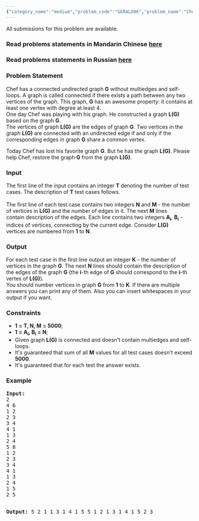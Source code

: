 ```yaml
---
{"category_name":"medium","problem_code":"GERALD06","problem_name":"Chef and Strange Graph","languages_supported":{"0":"ADA","1":"ASM","2":"BASH","3":"BF","4":"C","5":"C99 strict","6":"CAML","7":"CLOJ","8":"CLPS","9":"CPP 4.3.2","10":"CPP 4.9.2","11":"CPP14","12":"CS2","13":"D","14":"ERL","15":"FORT","16":"FS","17":"GO","18":"HASK","19":"ICK","20":"ICON","21":"JAVA","22":"JS","23":"LISP clisp","24":"LISP sbcl","25":"LUA","26":"NEM","27":"NICE","28":"NODEJS","29":"PAS fpc","30":"PAS gpc","31":"PERL","32":"PERL6","33":"PHP","34":"PIKE","35":"PRLG","36":"PYTH","37":"PYTH 3.4","38":"RUBY","39":"SCALA","40":"SCM guile","41":"SCM qobi","42":"ST","43":"TCL","44":"TEXT","45":"WSPC"},"max_timelimit":1,"source_sizelimit":50000,"problem_author":"gerald","problem_tester":null,"date_added":"12-12-2013","tags":{"0":"cook41","1":"gerald","2":"medium"},"editorial_url":"http://discuss.codechef.com/problems/GERALD06","time":{"view_start_date":1387737000,"submit_start_date":1387737000,"visible_start_date":1387737000,"end_date":1735669800},"layout":"problem"}
---
```

<span class="solution-visible-txt">All submissions for this problem are available.</span><h3> Read problems statements in Mandarin Chinese <a target="_blank" href="http://www.codechef.com/download/translated/COOK41/mandarin/GERALD06.pdf">here</a></h3>
<h3> Read problems statements in Russian <a target="_blank" href="http://www.codechef.com/download/translated/COOK41/russian/GERALD06.docx">here</a></h3>
<h3>Problem Statement</h3>
<p>Chef has a connected undirected graph <b>G</b> without multiedges and self-loops. A graph is called connected if there exists a path between any two vertices of the graph. This graph, <b>G</b> has an awesome property: it contains at least one vertex with degree at least 4. <br /> One day Chef was playing with his graph. He constructed a graph <b>L(G)</b> based on the graph <b>G</b>.<br />
The vertices of graph <b>L(G)</b> are the edges of graph <b>G</b>. Two vertices in the graph <b>L(G)</b> are connected with an undirected edge if and only if the<br />
corresponding edges in graph <b>G</b> share a common vertex.<br /></p>
<p>Today Chef has lost his favorite graph <b>G</b>. But he has the graph <b>L(G)</b>. Please help Chef, restore the graph <b>G</b> from the graph <b>L(G)</b>.</p>
<h3>Input</h3>
<p>
The first line of the input contains an integer <b>T</b> denoting the number of test cases. The description of <b>T</b> test cases follows.<br /><br />
The first line of each test case contains two integers <b>N</b> and <b>M</b> - the number of vertices in <b>L(G)</b> and the number of edges in it. The next <b>M</b> lines<br />
contain description of the edges. Each line contains two integers <b>A<sub>i</sub></b>, <b>B<sub>i</sub></b> - indices of vertices, connecting by the current edge. Consider <b>L(G)</b><br />
vertices are numbered from <b>1</b> to <b>N</b>.
</p>
<h3>Output</h3>
<p>For each test case in the first line output an integer <b>K</b> - the number of vertices in the graph <b>G</b>. The next <b>N</b> lines should contain the description of the edges of the graph <b>G</b> (the <b>i</b>-th edge of <b>G</b> should correspond to the <b>i</b>-th vertex of <b>L(G)</b>).<br />
You should number vertices in graph <b>G</b> from <b>1</b> to <b>K</b>. If there are multiple answers you can print any of them. Also you can insert whitespaces in your output if you want.
</p>
<h3>Constraints</h3>
<ul>
<li><b>1</b> ≤ <b>T, N, M</b> ≤ <b>5000</b>;</li>
<li><b>1</b> ≤ <b>A<sub>i</sub>, B<sub>i</sub></b> ≤ <b>N</b>;</li>
<li>Given graph <b>L(G)</b> is connected and doesn't contain multiedges and self-loops.</li>
<li>It's guaranteed that sum of all <b>M</b> values for all test cases doesn't exceed <b>5000</b>.</li>
<li>It's guaranteed that for each test the answer exists.</li>
</ul>
<h3>Example</h3>
<pre><b>Input:</b>
2
4 6
1 2
2 3
3 4
4 1
1 3
2 4
5 8
1 2
2 3
3 4
4 1
1 3
2 4
1 5
2 5

<b>Output:</b>
5
2 1
1 3
1 4
1 5
5
1 2
1 3
1 4
1 5
2 3
</pre>